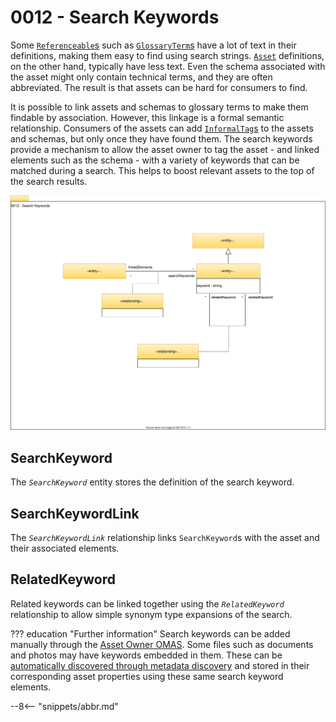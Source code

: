 <!-- SPDX-License-Identifier: CC-BY-4.0 -->
<!-- Copyright Contributors to the Egeria project 2020. -->

# 0012 - Search Keywords

Some [`Referenceable`s](/egeria-docs/types/0/0010-Base-Model/#referenceable) such as [`GlossaryTerm`s](/egeria-docs/types/3/0330-Terms/#glossaryterm) have a lot of text in their definitions, making them easy to find using search strings. [`Asset`](/egeria-docs/types/0/0010-Base-Model/#asset) definitions, on the other hand, typically have less text. Even the schema associated with the asset might only contain technical terms, and they are often abbreviated. The result is that assets can be hard for consumers to find.

It is possible to link assets and schemas to glossary terms to make them findable by association. However, this linkage is a formal semantic relationship. Consumers of the assets can add [`InformalTag`s](/egeria-docs/types/1/0150-Feedback/#informaltag) to the assets and schemas, but only once they have found them. The search keywords provide a mechanism to allow the asset owner to tag the asset - and linked elements such as the schema - with a variety of keywords that can be matched during a search. This helps to boost relevant assets to the top of the search results.

![UML](0012-Search-Keywords.svg)

## SearchKeyword

The *`SearchKeyword`* entity stores the definition of the search keyword.

## SearchKeywordLink

The *`SearchKeywordLink`* relationship links `SearchKeyword`s with the asset and their associated elements.

## RelatedKeyword

Related keywords can be linked together using the *`RelatedKeyword`* relationship to allow simple synonym type expansions of the search.

??? education "Further information"
    Search keywords can be added manually through the [Asset Owner OMAS](/egeria-docs/services/omas/asset-owner/overview). Some files such as documents and photos may have keywords embedded in them. These can be [automatically discovered through metadata discovery](../metadata-discovery) and stored in their corresponding asset properties using these same search keyword elements.

--8<-- "snippets/abbr.md"
